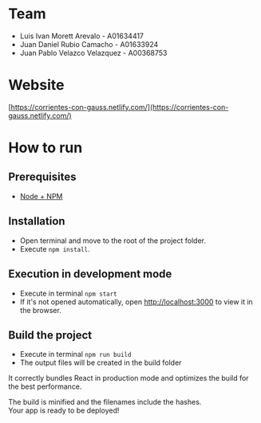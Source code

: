 # Team

* Luis Ivan Morett Arevalo - A01634417
* Juan Daniel Rubio Camacho - A01633924
* Juan Pablo Velazco Velazquez - A00368753

# Website

[https://corrientes-con-gauss.netlify.com/](https://corrientes-con-gauss.netlify.com/)

# How to run

## Prerequisites

* [Node + NPM](https://nodejs.org/en/download/)

## Installation

* Open terminal and move to the root of the project folder.
* Execute `npm install`.

## Execution in development mode

* Execute in terminal `npm start`
* If it's not opened automatically, open [http://localhost:3000](http://localhost:3000) to view it in the browser.

## Build the project

* Execute in terminal `npm run build`
* The output files will be created in the build folder

It correctly bundles React in production mode and optimizes the build for the best performance.

The build is minified and the filenames include the hashes.<br>
Your app is ready to be deployed!